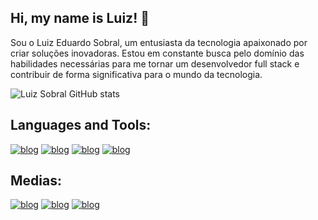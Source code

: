 ## Hi, my name is Luiz! 👋

Sou o Luiz Eduardo Sobral, um entusiasta da tecnologia apaixonado por criar soluções inovadoras. Estou em constante busca pelo domínio das habilidades necessárias para me tornar um desenvolvedor full stack e contribuir de forma significativa para o mundo da tecnologia.

![Luiz Sobral GitHub stats](https://github-readme-stats.vercel.app/api?username=LuizSobraldev&show_icons=true&theme=radical)




## Languages and Tools:

[![blog](https://img.shields.io/badge/HTML5-E34F26?style=for-the-badge&logo=html5&logoColor=white)]()
[![blog](https://img.shields.io/badge/CSS3-1572B6?style=for-the-badge&logo=css3&logoColor=white)]()
[![blog](https://img.shields.io/badge/JavaScript-F7DF1E?style=for-the-badge&logo=javascript&logoColor=black)]() 
[![blog](https://img.shields.io/badge/React-20232A?style=for-the-badge&logo=react&logoColor=61DAFB)]()


## Medias:

[![blog](https://img.shields.io/badge/Instagram-E4405F?style=for-the-badge&logo=instagram&logoColor=white)](https://www.instagram.com/luizsobral_/)
[![blog](https://img.shields.io/badge/Gmail-D14836?style=for-the-badge&logo=gmail&logoColor=white)]()
[![blog](https://img.shields.io/badge/LinkedIn-0077B5?style=for-the-badge&logo=linkedin&logoColor=white/)](https://www.linkedin.com/in/luiz-eduardo-oliveira-aa1717261/)
